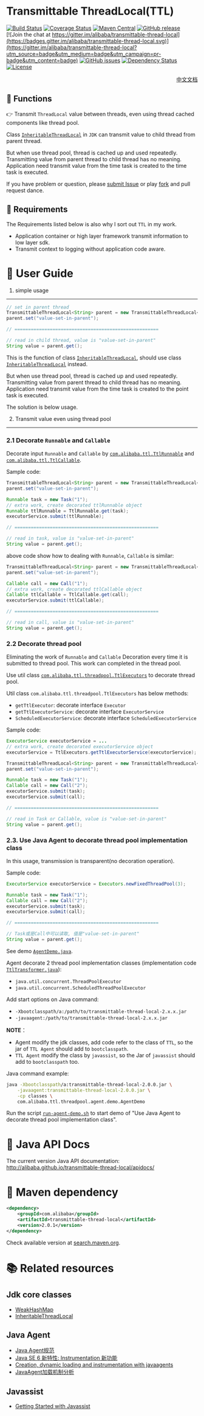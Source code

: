 Transmittable ThreadLocal(TTL)
=====================================

[![Build Status](https://travis-ci.org/alibaba/transmittable-thread-local.svg?branch=v2.0.1)](https://travis-ci.org/alibaba/transmittable-thread-local)
[![Coverage Status](https://img.shields.io/codecov/c/github/alibaba/transmittable-thread-local/v2.0.1.svg)](https://codecov.io/gh/alibaba/transmittable-thread-local/branch/v2.0.1)
[![Maven Central](https://maven-badges.herokuapp.com/maven-central/com.alibaba/transmittable-thread-local/badge.svg)](https://maven-badges.herokuapp.com/maven-central/com.alibaba/transmittable-thread-local/)
[![GitHub release](https://img.shields.io/github/release/alibaba/transmittable-thread-local.svg)](https://github.com/alibaba/transmittable-thread-local/releases)  
[![Join the chat at https://gitter.im/alibaba/transmittable-thread-local](https://badges.gitter.im/alibaba/transmittable-thread-local.svg)](https://gitter.im/alibaba/transmittable-thread-local?utm_source=badge&utm_medium=badge&utm_campaign=pr-badge&utm_content=badge)
[![GitHub issues](https://img.shields.io/github/issues/alibaba/transmittable-thread-local.svg)](https://github.com/alibaba/transmittable-thread-local/issues)
[![Dependency Status](https://www.versioneye.com/user/projects/56c0a36218b271002c699dca/badge.svg)](https://www.versioneye.com/user/projects/56c0a36218b271002c699dca)
[![License](https://img.shields.io/badge/license-Apache%202-4EB1BA.svg)](https://www.apache.org/licenses/LICENSE-2.0.html)

<div align="right">
<a href="README.md">中文文档</a>
</div>

:wrench: Functions
----------------------------

:point_right: Transmit `ThreadLocal` value between threads, even using thread cached components like thread pool.

Class [`InheritableThreadLocal`](http://docs.oracle.com/javase/7/docs/api/java/lang/InheritableThreadLocal.html) in `JDK`
can transmit value to child thread from parent thread.

But when use thread pool, thread is cached up and used repeatedly. Transmitting value from parent thread to child thread has no meaning.
Application need transmit value from the time task is created to the time task is executed.

If you have problem or question, please [submit Issue](https://github.com/alibaba/transmittable-thread-local/issues) or play [fork](https://github.com/alibaba/transmittable-thread-local/fork) and pull request dance.

:art: Requirements
----------------------------

The Requirements listed below is also why I sort out `TTL` in my work. 

* Application container or high layer framework transmit information to low layer sdk.
* Transmit context to logging without application code aware.

:busts_in_silhouette: User Guide
=====================================

1. simple usage
----------------------------

```java
// set in parent thread
TransmittableThreadLocal<String> parent = new TransmittableThreadLocal<String>();
parent.set("value-set-in-parent");

// =====================================================

// read in child thread, value is "value-set-in-parent"
String value = parent.get(); 
```

This is the function of class [`InheritableThreadLocal`](http://docs.oracle.com/javase/7/docs/api/java/lang/InheritableThreadLocal.html), should use class [`InheritableThreadLocal`](http://docs.oracle.com/javase/7/docs/api/java/lang/InheritableThreadLocal.html) instead.

But when use thread pool, thread is cached up and used repeatedly. Transmitting value from parent thread to child thread has no meaning.
Application need transmit value from the time task is created to the point task is executed.

The solution is below usage.

2. Transmit value even using thread pool
----------------------------

### 2.1 Decorate `Runnable` and `Callable`

Decorate input `Runnable` and `Callable` by [`com.alibaba.ttl.TtlRunnable`](/src/main/java/com/alibaba/ttl/TtlRunnable.java)
and [`com.alibaba.ttl.TtlCallable`](src/main/java/com/alibaba/ttl/TtlCallable.java).

Sample code:

```java
TransmittableThreadLocal<String> parent = new TransmittableThreadLocal<String>();
parent.set("value-set-in-parent");

Runnable task = new Task("1");
// extra work, create decorated ttlRunnable object
Runnable ttlRunnable = TtlRunnable.get(task); 
executorService.submit(ttlRunnable);

// =====================================================

// read in task, value is "value-set-in-parent"
String value = parent.get(); 
```

above code show how to dealing with `Runnable`, `Callable` is similar:

```java
TransmittableThreadLocal<String> parent = new TransmittableThreadLocal<String>();
parent.set("value-set-in-parent");

Callable call = new Call("1");
// extra work, create decorated ttlCallable object
Callable ttlCallable = TtlCallable.get(call); 
executorService.submit(ttlCallable);

// =====================================================

// read in call, value is "value-set-in-parent"
String value = parent.get(); 
```

### 2.2 Decorate thread pool

Eliminating the work of `Runnable` and `Callable` Decoration every time it is submitted to thread pool. This work can completed in the thread pool.

Use util class
[`com.alibaba.ttl.threadpool.TtlExecutors`](src/main/java/com/alibaba/ttl/threadpool/TtlExecutors.java)
to decorate thread pool.

Util class `com.alibaba.ttl.threadpool.TtlExecutors` has below methods:

* `getTtlExecutor`: decorate interface `Executor`
* `getTtlExecutorService`: decorate interface `ExecutorService`
* `ScheduledExecutorService`: decorate interface `ScheduledExecutorService`

Sample code:

```java
ExecutorService executorService = ...
// extra work, create decorated executorService object
executorService = TtlExecutors.getTtlExecutorService(executorService); 

TransmittableThreadLocal<String> parent = new TransmittableThreadLocal<String>();
parent.set("value-set-in-parent");

Runnable task = new Task("1");
Callable call = new Call("2");
executorService.submit(task);
executorService.submit(call);

// =====================================================

// read in Task or Callable, value is "value-set-in-parent"
String value = parent.get(); 
```

### 2.3. Use Java Agent to decorate thread pool implementation class

In this usage, transmission is transparent\(no decoration operation\).

Sample code:

```java
ExecutorService executorService = Executors.newFixedThreadPool(3);

Runnable task = new Task("1");
Callable call = new Call("2");
executorService.submit(task);
executorService.submit(call);

// =====================================================

// Task或是Call中可以读取, 值是"value-set-in-parent"
String value = parent.get();
```

See demo [`AgentDemo.java`](src/test/java/com/alibaba/ttl/threadpool/agent/AgentDemo.java).

Agent decorate 2 thread pool implementation classes
\(implementation code [`TtlTransformer.java`](src/main/java/com/alibaba/ttl/threadpool/agent/TtlTransformer.java)\):

- `java.util.concurrent.ThreadPoolExecutor`
- `java.util.concurrent.ScheduledThreadPoolExecutor`

Add start options on Java command: 

- `-Xbootclasspath/a:/path/to/transmittable-thread-local-2.x.x.jar`
- `-javaagent:/path/to/transmittable-thread-local-2.x.x.jar`

**NOTE**： 

* Agent modify the jdk classes, add code refer to the class of `TTL`, so the jar of `TTL Agent` should add to `bootclasspath`.
* `TTL Agent` modify the class by `javassist`, so the Jar of `javassist` should add to `bootclasspath` too.

Java command example:

```bash
java -Xbootclasspath/a:transmittable-thread-local-2.0.0.jar \
    -javaagent:transmittable-thread-local-2.0.0.jar \
    -cp classes \
    com.alibaba.ttl.threadpool.agent.demo.AgentDemo
```

Run the script [`run-agent-demo.sh`](run-agent-demo.sh)
to start demo of "Use Java Agent to decorate thread pool implementation class".

:electric_plug: Java API Docs
======================

The current version Java API documentation: <http://alibaba.github.io/transmittable-thread-local/apidocs/>

:cookie: Maven dependency
=====================================

```xml
<dependency>
	<groupId>com.alibaba</groupId>
	<artifactId>transmittable-thread-local</artifactId>
	<version>2.0.1</version>
</dependency>
```

Check available version at [search.maven.org](http://search.maven.org/#search%7Cgav%7C1%7Cg%3A%22com.alibaba%22%20AND%20a%3A%22transmittable-thread-local%22).

:books: Related resources
=====================================

Jdk core classes
----------------------------

* [WeakHashMap](http://docs.oracle.com/javase/7/docs/api/java/util/WeakHashMap.html)
* [InheritableThreadLocal](http://docs.oracle.com/javase/7/docs/api/java/lang/InheritableThreadLocal.html)

Java Agent
----------------------------

* [Java Agent规范](http://docs.oracle.com/javase/7/docs/api/java/lang/instrument/package-summary.html)
* [Java SE 6 新特性: Instrumentation 新功能](http://www.ibm.com/developerworks/cn/java/j-lo-jse61/)
* [Creation, dynamic loading and instrumentation with javaagents](http://dhruba.name/2010/02/07/creation-dynamic-loading-and-instrumentation-with-javaagents/)
* [JavaAgent加载机制分析](http://alipaymiddleware.com/jvm/javaagent%E5%8A%A0%E8%BD%BD%E6%9C%BA%E5%88%B6%E5%88%86%E6%9E%90/)

Javassist
----------------------------

* [Getting Started with Javassist](http://www.csg.ci.i.u-tokyo.ac.jp/~chiba/javassist/tutorial/tutorial.html)
